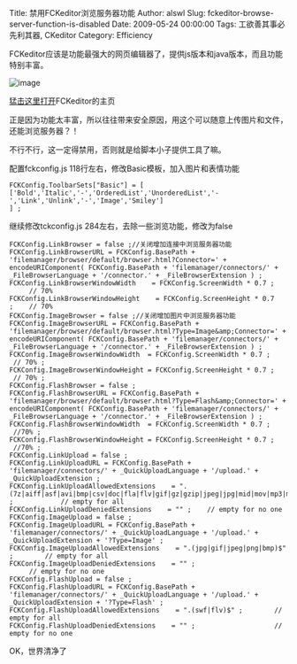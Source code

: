 Title: 禁用FCKeditor浏览服务器功能
Author: alswl
Slug: fckeditor-browse-server-function-is-disabled
Date: 2009-05-24 00:00:00
Tags: 工欲善其事必先利其器, CKeditor
Category: Efficiency

FCKeditor应该是功能最强大的网页编辑器了，提供js版本和java版本，而且功能特别丰富。

![image](http://upload.log4d.com/upload_dropbox/200905/logotop.gif)

[猛击这里打开](http://www.fckeditor.net/)FCKeditor的主页

正是因为功能太丰富，所以往往带来安全原因，用这个可以随意上传图片和文件，还能浏览服务器？！

不行不行，这一定得禁用，否则就是给脚本小子提供工具了嘛。

配置fckconfig.js 118行左右，修改Basic模板，加入图片和表情功能

    
    
    FCKConfig.ToolbarSets["Basic"] = [
    ['Bold','Italic','-','OrderedList','UnorderedList','-','Link','Unlink','-','Image','Smiley']
    ] ;
    

继续修改tckconfig.js 284左右，去除一些浏览功能，修改为false

    
    FCKConfig.LinkBrowser = false ;//关闭增加连接中浏览服务器功能
    FCKConfig.LinkBrowserURL = FCKConfig.BasePath + 'filemanager/browser/default/browser.html?Connector=' + encodeURIComponent( FCKConfig.BasePath + 'filemanager/connectors/' + _FileBrowserLanguage + '/connector.' + _FileBrowserExtension ) ;
    FCKConfig.LinkBrowserWindowWidth    = FCKConfig.ScreenWidth * 0.7 ;        // 70%
    FCKConfig.LinkBrowserWindowHeight    = FCKConfig.ScreenHeight * 0.7 ;    // 70%
    FCKConfig.ImageBrowser = false ;//关闭增加图片中浏览服务器功能
    FCKConfig.ImageBrowserURL = FCKConfig.BasePath + 'filemanager/browser/default/browser.html?Type=Image&amp;Connector=' + encodeURIComponent( FCKConfig.BasePath + 'filemanager/connectors/' + _FileBrowserLanguage + '/connector.' + _FileBrowserExtension ) ;
    FCKConfig.ImageBrowserWindowWidth  = FCKConfig.ScreenWidth * 0.7 ;    // 70% ;
    FCKConfig.ImageBrowserWindowHeight = FCKConfig.ScreenHeight * 0.7 ;    // 70% ;
    FCKConfig.FlashBrowser = false ;
    FCKConfig.FlashBrowserURL = FCKConfig.BasePath + 'filemanager/browser/default/browser.html?Type=Flash&amp;Connector=' + encodeURIComponent( FCKConfig.BasePath + 'filemanager/connectors/' + _FileBrowserLanguage + '/connector.' + _FileBrowserExtension ) ;
    FCKConfig.FlashBrowserWindowWidth  = FCKConfig.ScreenWidth * 0.7 ;    //70% ;
    FCKConfig.FlashBrowserWindowHeight = FCKConfig.ScreenHeight * 0.7 ;    //70% ;
    FCKConfig.LinkUpload = false ;
    FCKConfig.LinkUploadURL = FCKConfig.BasePath + 'filemanager/connectors/' + _QuickUploadLanguage + '/upload.' + _QuickUploadExtension ;
    FCKConfig.LinkUploadAllowedExtensions    = ".(7z|aiff|asf|avi|bmp|csv|doc|fla|flv|gif|gz|gzip|jpeg|jpg|mid|mov|mp3|mp4|mpc|mpeg|mpg|ods|odt|pdf|png|ppt|pxd|qt|ram|rar|rm|rmi|rmvb|rtf|sdc|sitd|swf|sxc|sxw|tar|tgz|tif|tiff|txt|vsd|wav|wma|wmv|xls|xml|zip)$" ;            // empty for all
    FCKConfig.LinkUploadDeniedExtensions    = "" ;    // empty for no one
    FCKConfig.ImageUpload = false ;
    FCKConfig.ImageUploadURL = FCKConfig.BasePath + 'filemanager/connectors/' + _QuickUploadLanguage + '/upload.' + _QuickUploadExtension + '?Type=Image' ;
    FCKConfig.ImageUploadAllowedExtensions    = ".(jpg|gif|jpeg|png|bmp)$" ;        // empty for all
    FCKConfig.ImageUploadDeniedExtensions    = "" ;                            // empty for no one
    FCKConfig.FlashUpload = false ;
    FCKConfig.FlashUploadURL = FCKConfig.BasePath + 'filemanager/connectors/' + _QuickUploadLanguage + '/upload.' + _QuickUploadExtension + '?Type=Flash' ;
    FCKConfig.FlashUploadAllowedExtensions    = ".(swf|flv)$" ;        // empty for all
    FCKConfig.FlashUploadDeniedExtensions    = "" ;                    // empty for no one

OK，世界清净了

